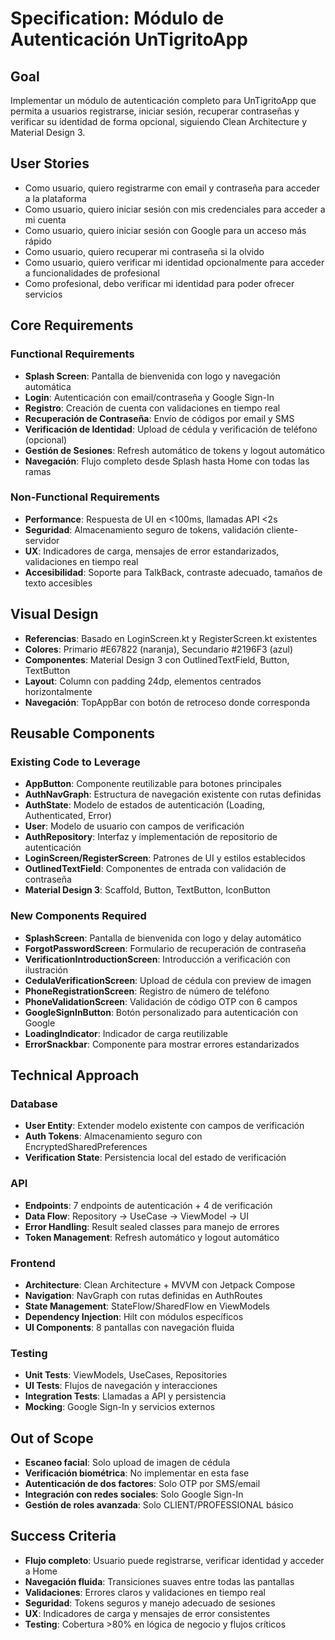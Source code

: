 # Specification: Módulo de Autenticación UnTigritoApp

## Goal
Implementar un módulo de autenticación completo para UnTigritoApp que permita a usuarios registrarse, iniciar sesión, recuperar contraseñas y verificar su identidad de forma opcional, siguiendo Clean Architecture y Material Design 3.

## User Stories
- Como usuario, quiero registrarme con email y contraseña para acceder a la plataforma
- Como usuario, quiero iniciar sesión con mis credenciales para acceder a mi cuenta
- Como usuario, quiero iniciar sesión con Google para un acceso más rápido
- Como usuario, quiero recuperar mi contraseña si la olvido
- Como usuario, quiero verificar mi identidad opcionalmente para acceder a funcionalidades de profesional
- Como profesional, debo verificar mi identidad para poder ofrecer servicios

## Core Requirements

### Functional Requirements
- **Splash Screen**: Pantalla de bienvenida con logo y navegación automática
- **Login**: Autenticación con email/contraseña y Google Sign-In
- **Registro**: Creación de cuenta con validaciones en tiempo real
- **Recuperación de Contraseña**: Envío de códigos por email y SMS
- **Verificación de Identidad**: Upload de cédula y verificación de teléfono (opcional)
- **Gestión de Sesiones**: Refresh automático de tokens y logout automático
- **Navegación**: Flujo completo desde Splash hasta Home con todas las ramas

### Non-Functional Requirements
- **Performance**: Respuesta de UI en <100ms, llamadas API <2s
- **Seguridad**: Almacenamiento seguro de tokens, validación cliente-servidor
- **UX**: Indicadores de carga, mensajes de error estandarizados, validaciones en tiempo real
- **Accesibilidad**: Soporte para TalkBack, contraste adecuado, tamaños de texto accesibles

## Visual Design
- **Referencias**: Basado en LoginScreen.kt y RegisterScreen.kt existentes
- **Colores**: Primario #E67822 (naranja), Secundario #2196F3 (azul)
- **Componentes**: Material Design 3 con OutlinedTextField, Button, TextButton
- **Layout**: Column con padding 24dp, elementos centrados horizontalmente
- **Navegación**: TopAppBar con botón de retroceso donde corresponda

## Reusable Components

### Existing Code to Leverage
- **AppButton**: Componente reutilizable para botones principales
- **AuthNavGraph**: Estructura de navegación existente con rutas definidas
- **AuthState**: Modelo de estados de autenticación (Loading, Authenticated, Error)
- **User**: Modelo de usuario con campos de verificación
- **AuthRepository**: Interfaz y implementación de repositorio de autenticación
- **LoginScreen/RegisterScreen**: Patrones de UI y estilos establecidos
- **OutlinedTextField**: Componentes de entrada con validación de contraseña
- **Material Design 3**: Scaffold, Button, TextButton, IconButton

### New Components Required
- **SplashScreen**: Pantalla de bienvenida con logo y delay automático
- **ForgotPasswordScreen**: Formulario de recuperación de contraseña
- **VerificationIntroductionScreen**: Introducción a verificación con ilustración
- **CedulaVerificationScreen**: Upload de cédula con preview de imagen
- **PhoneRegistrationScreen**: Registro de número de teléfono
- **PhoneValidationScreen**: Validación de código OTP con 6 campos
- **GoogleSignInButton**: Botón personalizado para autenticación con Google
- **LoadingIndicator**: Indicador de carga reutilizable
- **ErrorSnackbar**: Componente para mostrar errores estandarizados

## Technical Approach

### Database
- **User Entity**: Extender modelo existente con campos de verificación
- **Auth Tokens**: Almacenamiento seguro con EncryptedSharedPreferences
- **Verification State**: Persistencia local del estado de verificación

### API
- **Endpoints**: 7 endpoints de autenticación + 4 de verificación
- **Data Flow**: Repository → UseCase → ViewModel → UI
- **Error Handling**: Result<T> sealed classes para manejo de errores
- **Token Management**: Refresh automático y logout automático

### Frontend
- **Architecture**: Clean Architecture + MVVM con Jetpack Compose
- **Navigation**: NavGraph con rutas definidas en AuthRoutes
- **State Management**: StateFlow/SharedFlow en ViewModels
- **Dependency Injection**: Hilt con módulos específicos
- **UI Components**: 8 pantallas con navegación fluida

### Testing
- **Unit Tests**: ViewModels, UseCases, Repositories
- **UI Tests**: Flujos de navegación y interacciones
- **Integration Tests**: Llamadas a API y persistencia
- **Mocking**: Google Sign-In y servicios externos

## Out of Scope
- **Escaneo facial**: Solo upload de imagen de cédula
- **Verificación biométrica**: No implementar en esta fase
- **Autenticación de dos factores**: Solo OTP por SMS/email
- **Integración con redes sociales**: Solo Google Sign-In
- **Gestión de roles avanzada**: Solo CLIENT/PROFESSIONAL básico

## Success Criteria
- **Flujo completo**: Usuario puede registrarse, verificar identidad y acceder a Home
- **Navegación fluida**: Transiciones suaves entre todas las pantallas
- **Validaciones**: Errores claros y validaciones en tiempo real
- **Seguridad**: Tokens seguros y manejo adecuado de sesiones
- **UX**: Indicadores de carga y mensajes de error consistentes
- **Testing**: Cobertura >80% en lógica de negocio y flujos críticos
